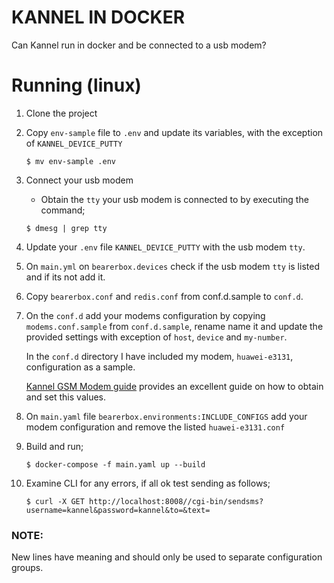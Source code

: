 # KANNEL IN DOCKER

Can Kannel run in docker and be connected to a usb modem?

# Running (linux)

1. Clone the project

2. Copy `env-sample` file to `.env` and update its variables, with the exception of `KANNEL_DEVICE_PUTTY`
    ```
    $ mv env-sample .env
    ```

3. Connect your usb modem

    * Obtain the `tty` your usb modem is connected to by executing the command;
    
    ```
    $ dmesg | grep tty
    ```
    
4. Update your `.env` file `KANNEL_DEVICE_PUTTY` with the usb modem `tty`.

5. On `main.yml` on `bearerbox.devices` check if the usb modem `tty` is listed and if its not add it.

6. Copy `bearerbox.conf` and  `redis.conf` from conf.d.sample to `conf.d`.

7. On the `conf.d` add your modems configuration by copying `modems.conf.sample` from `conf.d.sample`, rename name it and update the provided settings with exception of `host`, `device` and `my-number`.
    
    In the `conf.d` directory I have included my modem, `huawei-e3131`,  configuration as a sample.
    
    [Kannel GSM Modem guide](https://www.kannel.org/download/kannel-userguide-snapshot/userguide.html#sms-gateway) provides an excellent guide on how to obtain and set this values.

8. On `main.yaml` file `bearerbox.environments:INCLUDE_CONFIGS` add your modem configuration and remove the listed `huawei-e3131.conf`

9. Build and run;
   
   ```
   $ docker-compose -f main.yaml up --build
    ```
    
10. Examine CLI for any errors, if all ok test sending as follows;
    ```
    $ curl -X GET http://localhost:8008//cgi-bin/sendsms?username=kannel&password=kannel&to=&text=
    ```
    
### NOTE:
New lines have meaning and should only be used to separate configuration groups.